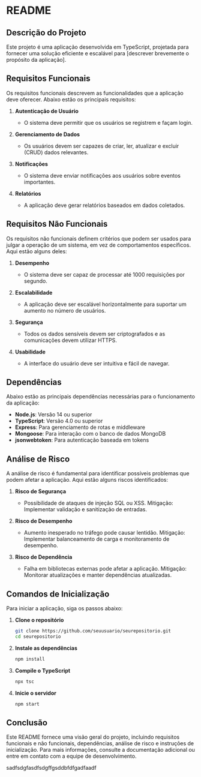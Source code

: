 # README

## Descrição do Projeto
Este projeto é uma aplicação desenvolvida em TypeScript, projetada para fornecer uma solução eficiente e escalável para [descrever brevemente o propósito da aplicação].

## Requisitos Funcionais
Os requisitos funcionais descrevem as funcionalidades que a aplicação deve oferecer. Abaixo estão os principais requisitos:

1. **Autenticação de Usuário**
   - O sistema deve permitir que os usuários se registrem e façam login.
   
2. **Gerenciamento de Dados**
   - Os usuários devem ser capazes de criar, ler, atualizar e excluir (CRUD) dados relevantes.

3. **Notificações**
   - O sistema deve enviar notificações aos usuários sobre eventos importantes.

4. **Relatórios**
   - A aplicação deve gerar relatórios baseados em dados coletados.

## Requisitos Não Funcionais
Os requisitos não funcionais definem critérios que podem ser usados para julgar a operação de um sistema, em vez de comportamentos específicos. Aqui estão alguns deles:

1. **Desempenho**
   - O sistema deve ser capaz de processar até 1000 requisições por segundo.

2. **Escalabilidade**
   - A aplicação deve ser escalável horizontalmente para suportar um aumento no número de usuários.

3. **Segurança**
   - Todos os dados sensíveis devem ser criptografados e as comunicações devem utilizar HTTPS.

4. **Usabilidade**
   - A interface do usuário deve ser intuitiva e fácil de navegar.

## Dependências
Abaixo estão as principais dependências necessárias para o funcionamento da aplicação:

- **Node.js**: Versão 14 ou superior
- **TypeScript**: Versão 4.0 ou superior
- **Express**: Para gerenciamento de rotas e middleware
- **Mongoose**: Para interação com o banco de dados MongoDB
- **jsonwebtoken**: Para autenticação baseada em tokens

## Análise de Risco
A análise de risco é fundamental para identificar possíveis problemas que podem afetar a aplicação. Aqui estão alguns riscos identificados:

1. **Risco de Segurança**
   - Possibilidade de ataques de injeção SQL ou XSS. Mitigação: Implementar validação e sanitização de entradas.

2. **Risco de Desempenho**
   - Aumento inesperado no tráfego pode causar lentidão. Mitigação: Implementar balanceamento de carga e monitoramento de desempenho.

3. **Risco de Dependência**
   - Falha em bibliotecas externas pode afetar a aplicação. Mitigação: Monitorar atualizações e manter dependências atualizadas.

## Comandos de Inicialização
Para iniciar a aplicação, siga os passos abaixo:

1. **Clone o repositório**
   ```bash
   git clone https://github.com/seuusuario/seurepositorio.git
   cd seurepositorio
   ```

2. **Instale as dependências**
   ```bash
   npm install
   ```

3. **Compile o TypeScript**
   ```bash
   npx tsc
   ```

4. **Inicie o servidor**
   ```bash
   npm start
   ```

## Conclusão
Este README fornece uma visão geral do projeto, incluindo requisitos funcionais e não funcionais, dependências, análise de risco e instruções de inicialização. Para mais informações, consulte a documentação adicional ou entre em contato com a equipe de desenvolvimento.

sadfsdgfasdfsdgffgsddbfdfgadfaadf